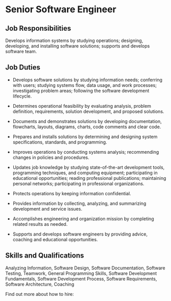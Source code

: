 # Senior Software Engineer

## Job Responsibilities

Develops information systems by studying operations; designing, developing, and installing software solutions; supports and develops software team.

## Job Duties

* Develops software solutions by studying information needs; conferring with users; studying systems flow, data usage, and work processes; investigating problem areas; following the software development lifecycle.

* Determines operational feasibility by evaluating analysis, problem definition, requirements, solution development, and proposed solutions.

* Documents and demonstrates solutions by developing documentation, flowcharts, layouts, diagrams, charts, code comments and clear code.

* Prepares and installs solutions by determining and designing system specifications, standards, and programming.

* Improves operations by conducting systems analysis; recommending changes in policies and procedures.

* Updates job knowledge by studying state-of-the-art development tools, programming techniques, and computing equipment; participating in educational opportunities; reading professional publications; maintaining personal networks; participating in professional organizations.

* Protects operations by keeping information confidential.

* Provides information by collecting, analyzing, and summarizing development and service issues.

* Accomplishes engineering and organization mission by completing related results as needed.

* Supports and develops software engineers by providing advice, coaching and educational opportunities.

## Skills and Qualifications

Analyzing Information, Software Design, Software Documentation, Software Testing, Teamwork, General Programming Skills, Software Development Fundamentals, Software Development Process, Software Requirements, Software Architecture, Coaching

Find out more about how to hire:
